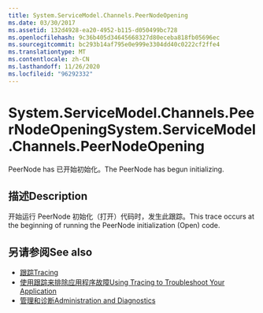 ```yaml
---
title: System.ServiceModel.Channels.PeerNodeOpening
ms.date: 03/30/2017
ms.assetid: 132d4928-ea20-4952-b115-d050499bc728
ms.openlocfilehash: 9c36b405d34645668327d80eceba818fb05696ec
ms.sourcegitcommit: bc293b14af795e0e999e3304dd40c0222cf2ffe4
ms.translationtype: MT
ms.contentlocale: zh-CN
ms.lasthandoff: 11/26/2020
ms.locfileid: "96292332"
---
```

# <a name="systemservicemodelchannelspeernodeopening"></a><span data-ttu-id="6373b-102">System.ServiceModel.Channels.PeerNodeOpening</span><span class="sxs-lookup"><span data-stu-id="6373b-102">System.ServiceModel.Channels.PeerNodeOpening</span></span>

<span data-ttu-id="6373b-103">PeerNode has 已开始初始化。</span><span class="sxs-lookup"><span data-stu-id="6373b-103">The PeerNode has begun initializing.</span></span>  
  
## <a name="description"></a><span data-ttu-id="6373b-104">描述</span><span class="sxs-lookup"><span data-stu-id="6373b-104">Description</span></span>  

 <span data-ttu-id="6373b-105">开始运行 PeerNode 初始化（打开）代码时，发生此跟踪。</span><span class="sxs-lookup"><span data-stu-id="6373b-105">This trace occurs at the beginning of running the PeerNode initialization (Open) code.</span></span>  
  
## <a name="see-also"></a><span data-ttu-id="6373b-106">另请参阅</span><span class="sxs-lookup"><span data-stu-id="6373b-106">See also</span></span>

- [<span data-ttu-id="6373b-107">跟踪</span><span class="sxs-lookup"><span data-stu-id="6373b-107">Tracing</span></span>](index.md)
- [<span data-ttu-id="6373b-108">使用跟踪来排除应用程序故障</span><span class="sxs-lookup"><span data-stu-id="6373b-108">Using Tracing to Troubleshoot Your Application</span></span>](using-tracing-to-troubleshoot-your-application.md)
- [<span data-ttu-id="6373b-109">管理和诊断</span><span class="sxs-lookup"><span data-stu-id="6373b-109">Administration and Diagnostics</span></span>](../index.md)

